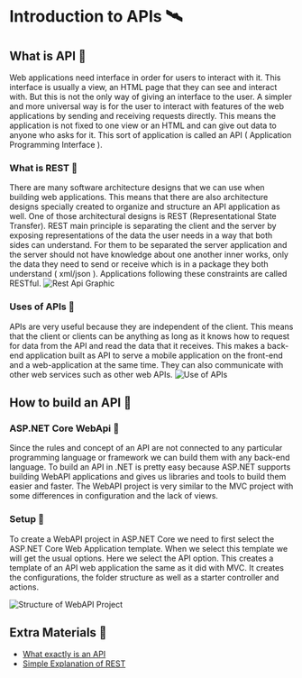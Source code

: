 # Introduction to APIs 🛰
## What is API 🔸
Web applications need interface in order for users to interact with it. This interface is usually a view, an HTML page that they can see and interact with. But this is not the only way of giving an interface to the user. A simpler and more universal way is for the user to interact with features of the web applications by sending and receiving requests directly. This means the application is not fixed to one view or an HTML and can give out data to anyone who asks for it. This sort of application is called an API ( Application Programming Interface ). 
### What is REST 🔽
There are many software architecture designs that we can use when building web applications. This means that there are also architecture designs specially created to organize and structure an API application as well. One of those architectural designs is REST (Representational State Transfer). REST main principle is separating the client and the server by exposing representations of the data the user needs in a way that both sides can understand. For them to be separated the server application and the server should not have knowledge about one another inner works, only the data they need to send or receive which is in a package they both understand ( xml/json ). Applications following these constraints are called RESTful.
![Rest Api Graphic](https://github.com/sedc-codecademy/sedc7-10-aspnetwebapi/blob/master/g5/Class%201/img/02_Api.PNG?raw=true)
### Uses of APIs 🔽
APIs are very useful because they are independent of the client. This means that the client or clients can be anything as long as it knows how to request for data from the API and read the data that it receives. This makes a back-end application built as API to serve a mobile application on the front-end and a web-application at the same time. They can also communicate with other web services such as other web APIs. 
![Use of APIs](https://github.com/sedc-codecademy/sedc7-10-aspnetwebapi/blob/master/g5/Class%201/img/01_Api.jpg?raw=true)
## How to build an API 🔸
### ASP.NET Core WebApi 🔽
Since the rules and concept of an API are not connected to any particular programming language or framework we can build them with any back-end language. To build an API in .NET is pretty easy because ASP.NET supports building WebAPI applications and gives us libraries and tools to build them easier and faster. The WebAPI project is very similar to the MVC project with some differences in configuration and the lack of views. 
### Setup 🔽
To create a WebAPI project in ASP.NET Core we need to first select the ASP.NET Core Web Application template. When we select this template we will get the usual options. Here we select the API option. This creates a template of an API web application the same as it did with MVC. It creates the configurations, the folder structure as well as a starter controller and actions.

![Structure of WebAPI Project](https://github.com/sedc-codecademy/sedc7-10-aspnetwebapi/blob/master/g5/Class%201/img/03_Api.PNG?raw=true)
## Extra Materials 📘
* [What exactly is an API](https://medium.com/@perrysetgo/what-exactly-is-an-api-69f36968a41f)
* [Simple Explanation of REST](https://medium.com/extend/what-is-rest-a-simple-explanation-for-beginners-part-1-introduction-b4a072f8740f)
